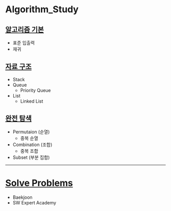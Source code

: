# Algorithm_Study

## [알고리즘 기본](https://github.com/ljiwoo59/Algorithm_Study/tree/main/Algo_Basics)
* 표준 입출력
* 재귀

## [자료 구조](https://github.com/ljiwoo59/Algorithm_Study/tree/main/Algo_DataStructure)
* Stack
* Queue
  * Priority Queue
* List
  * Linked List 

## [완전 탐색](https://github.com/ljiwoo59/Algorithm_Study/tree/main/Algo_BruteForce)
* Permutaion (순열)
  * 중복 순열
* Combination (조합)
  * 중복 조합
* Subset (부분 집합)

---
# [Solve Problems](https://github.com/ljiwoo59/Algorithm_Java)
* Baekjoon
* SW Expert Academy

